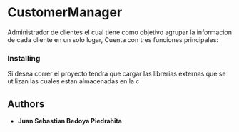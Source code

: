 # CustomerManager
Administrador de clientes el cual tiene como objetivo agrupar la informacion de cada cliente en un solo lugar, Cuenta con tres funciones principales:

### Installing

Si desea correr el proyecto tendra que cargar las librerias externas que se utilizan las cuales estan almacenadas en la c

## Authors

* **Juan Sebastian Bedoya Piedrahita**
